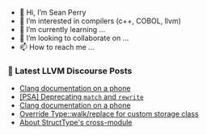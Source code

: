 - 👋 Hi, I’m Sean Perry
- 👀 I’m interested in compilers (c++, COBOL, llvm)
- 🌱 I’m currently learning ...
- 💞️ I’m looking to collaborate on ...
- 📫 How to reach me ...

<!---
s66perry/s66perry is a ✨ special ✨ repository because its `README.md` (this file) appears on your GitHub profile.
You can click the Preview link to take a look at your changes.
--->
### 📕 Latest LLVM Discourse Posts

<!-- DISCOURSE-LLVM:START -->
- [Clang documentation on a phone](https://discourse.llvm.org/t/clang-documentation-on-a-phone/85047#post_2)
- [[PSA] Deprecating `match` and `rewrite`](https://discourse.llvm.org/t/psa-deprecating-match-and-rewrite/85048#post_1)
- [Clang documentation on a phone](https://discourse.llvm.org/t/clang-documentation-on-a-phone/85047#post_1)
- [Override Type::walk/replace for custom storage class](https://discourse.llvm.org/t/override-type-walk-replace-for-custom-storage-class/85042#post_1)
- [About StructType&#39;s cross-module](https://discourse.llvm.org/t/about-structtypes-cross-module/85040#post_1)
<!-- DISCOURSE-LLVM:END -->
